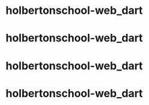# holbertonschool-web_dart
# holbertonschool-web_dart
# holbertonschool-web_dart
# holbertonschool-web_dart
